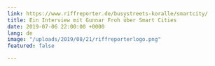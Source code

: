 ```yaml
---
link: https://www.riffreporter.de/busystreets-koralle/smartcity/
title: Ein Interview mit Gunnar Froh über Smart Cities
date: 2019-07-06 22:00:00 +0000
lang: de
image: "/uploads/2019/08/21/riffreporterlogo.png"
featured: false

---
```

